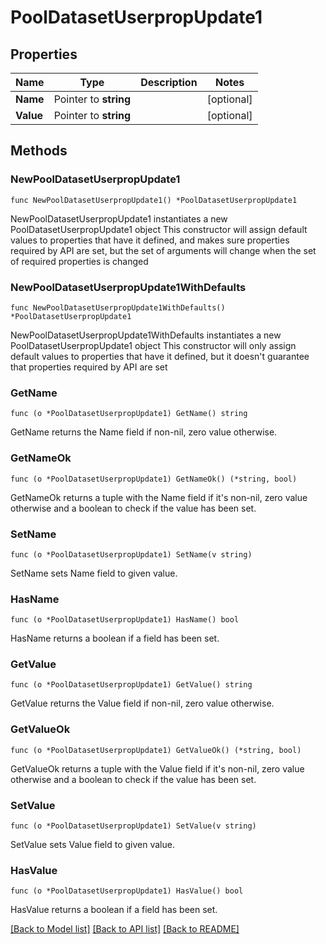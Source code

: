 # PoolDatasetUserpropUpdate1

## Properties

Name | Type | Description | Notes
------------ | ------------- | ------------- | -------------
**Name** | Pointer to **string** |  | [optional] 
**Value** | Pointer to **string** |  | [optional] 

## Methods

### NewPoolDatasetUserpropUpdate1

`func NewPoolDatasetUserpropUpdate1() *PoolDatasetUserpropUpdate1`

NewPoolDatasetUserpropUpdate1 instantiates a new PoolDatasetUserpropUpdate1 object
This constructor will assign default values to properties that have it defined,
and makes sure properties required by API are set, but the set of arguments
will change when the set of required properties is changed

### NewPoolDatasetUserpropUpdate1WithDefaults

`func NewPoolDatasetUserpropUpdate1WithDefaults() *PoolDatasetUserpropUpdate1`

NewPoolDatasetUserpropUpdate1WithDefaults instantiates a new PoolDatasetUserpropUpdate1 object
This constructor will only assign default values to properties that have it defined,
but it doesn't guarantee that properties required by API are set

### GetName

`func (o *PoolDatasetUserpropUpdate1) GetName() string`

GetName returns the Name field if non-nil, zero value otherwise.

### GetNameOk

`func (o *PoolDatasetUserpropUpdate1) GetNameOk() (*string, bool)`

GetNameOk returns a tuple with the Name field if it's non-nil, zero value otherwise
and a boolean to check if the value has been set.

### SetName

`func (o *PoolDatasetUserpropUpdate1) SetName(v string)`

SetName sets Name field to given value.

### HasName

`func (o *PoolDatasetUserpropUpdate1) HasName() bool`

HasName returns a boolean if a field has been set.

### GetValue

`func (o *PoolDatasetUserpropUpdate1) GetValue() string`

GetValue returns the Value field if non-nil, zero value otherwise.

### GetValueOk

`func (o *PoolDatasetUserpropUpdate1) GetValueOk() (*string, bool)`

GetValueOk returns a tuple with the Value field if it's non-nil, zero value otherwise
and a boolean to check if the value has been set.

### SetValue

`func (o *PoolDatasetUserpropUpdate1) SetValue(v string)`

SetValue sets Value field to given value.

### HasValue

`func (o *PoolDatasetUserpropUpdate1) HasValue() bool`

HasValue returns a boolean if a field has been set.


[[Back to Model list]](../README.md#documentation-for-models) [[Back to API list]](../README.md#documentation-for-api-endpoints) [[Back to README]](../README.md)


